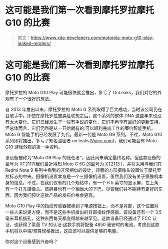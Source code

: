 # 这可能是我们第一次看到摩托罗拉摩托 G10 的比赛

> 原文：<https://www.xda-developers.com/motorola-moto-g10-play-leaked-renders/>

# 这可能是我们第一次看到摩托罗拉摩托 G10 的比赛

摩托罗拉的 Moto G10 Play 可能很快就会推出，多亏了 OnLeaks，我们对它的外观有了一个很好的想法。

自 2013 年推出以来，摩托罗拉的 Moto G 系列取得了巨大成功，当时该公司仍在谷歌手中。即使在摩托罗拉被卖给联想之后，这个系列的整体 DNA 这些年来也没有太大变化。它们已经发生了一些有争议的变化，它们不再享有最好的更新支持，但总体而言，它们仍然是从一开始就有的:可以顺利完成工作的廉价智能手机。Moto G 智能手机已经发展了九代，最新一代是 Moto G9 系列。不过，Moto G10 系列即将推出，多亏了知名泄密者 on leaks([Voice.com](https://app.voice.com/post/@onleaks/first-look-at-the-motorola-moto-g9-play-successor-1604319931-1))，我们可能会有 Moto G10 游戏外观的第一手资料。

该设备被称为“Moto G9 Play 的继任者”，因此尚未确定最终名称。但这款设备的型号为 XT2117(我们最近得知 Moto G 5G [的型号为 XT2113](https://www.xda-developers.com/motorola-moto-g-5g-snapdragon-750g-leak/) )，并将采用与我们在 Redmi Note 9 系列中看到的非常相似的设计，背面的方形摄像头设置位于摩托罗拉标志的中央。摄像机设置本身是一个三摄像机设置，虽然我们没有关于摄像机本身的信息。不过，在我们仅有的几个规格中，有一个 6.5 英寸的显示屏，左上角有一个打孔摄像头。该屏幕也有一个相当大的下巴，尽管我们并不期待有更好的东西，因为我们预计这款产品的发布价格会更高。

Moto G10 Play 中的指纹传感器被移到了电源按钮上，而不是背部，这个位置对一些人来说更方便，而不是这些手机推出的背部指纹传感器。该设备还有一个 3.5 毫米耳机插孔，这种东西每天都变得越来越罕见。这款设备已经通过了 FCC 认证，也获得了莱茵 TV 的认证:这款手机将配备 4850 毫安时的电池，考虑到这款手机将以中端/预算规格推出，这应该可以提供足够的电量。

你对这个设备感到兴奋吗？